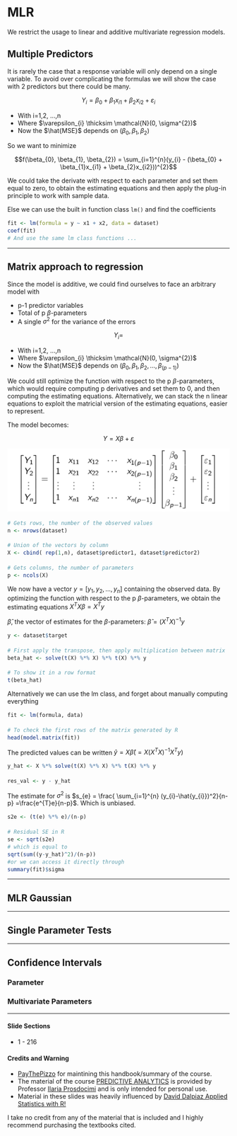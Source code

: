 # MLR 
We restrict the usage to linear and additive multivariate regression models.

## Multiple Predictors
It is rarely the case that a response variable will only depend on a single variable.
To avoid over complicating the formulas we will show the case with 2 predictors but there could
be many.

$$Y_{i} = \beta_{0} + \beta_{1}x_{i1} + \beta_{2}x_{i2} + \varepsilon_{i}$$
 
* With i=1,2, ...,n
* Where $\varepsilon_{i} \thicksim \mathcal{N}(0, \sigma^{2})$ 
* Now the $\hat{MSE}$ depends on $(\beta_{0}, \beta_{1}, \beta_{2})$

So we want to minimize 

$$f(\beta_{0}, \beta_{1}, \beta_{2}) = \sum_{i=1}^{n}(y_{i} - (\beta_{0} + \beta_{1}x_{i1} + \beta_{2}x_{i2}))^{2}$$

We could take the derivate with respect to each parameter and set them equal to zero, to obtain the estimating equations and then apply the plug-in principle to work with sample data.

Else we can use the built in function class `lm()` and find the coefficients
```r
fit <- lm(formula = y ~ x1 + x2, data = dataset)
coef(fit)
# And use the same lm class functions ...
```

---

## Matrix approach to regression
Since the model is additive, we could find ourselves to face an arbitrary model with
* p-1 predictor variables
* Total of p $\beta$-parameters
* A single $\sigma^{2}$ for the variance of the errors

$$Y_{i} = $$

* With i=1,2, ...,n
* Where $\varepsilon_{i} \thicksim \mathcal{N}(0, \sigma^{2})$
* Now the $\hat{MSE}$ depends on $(\beta_{0}, \beta_{1}, \beta_{2}, ..., \beta_{(p-1)})$

We could still optimize the function with respect to the p $\beta$-parameters, which would require computing p derivatives
and set them to 0, and then computing the estimating equations. Alternatively, we can stack the n linear equations to exploit the matricial version of the estimating equations, easier to represent. 

The model becomes:

$$Y = X\beta + \varepsilon$$

![Matrix Approach](https://github.com/PayThePizzo/Predictive-Analysis-Notes/blob/main/resources/matrix.png?raw=TRUE)

```r
# Gets rows, the number of the observed values
n <- nrows(dataset)

# Union of the vectors by column
X <- cbind( rep(1,n), dataset$predictor1, dataset$predictor2)

# Gets columns, the number of parameters
p <- ncols(X)
```

We now have a vector $y = [y_{1}, y_{2}, ..., y_{n}]$ containing the observed data. By optimizing the function with respect to the p $\beta$-parameters, we obtain the estimating equations $X^{T}X\beta = X^{T}y$

$\hat{\beta}$, the vector of estimates for the $\beta$-parameters: $\hat{\beta} = (X^{T}X)^{-1}y$

```r
y <- dataset$target

# First apply the transpose, then apply multiplication between matrix
beta_hat <- solve(t(X) %*% X) %*% t(X) %*% y

# To show it in a row format
t(beta_hat)
```

Alternatively we can use the lm class, and forget about manually computing everything

```r
fit <- lm(formula, data)

# To check the first rows of the matrix generated by R
head(model.matrix(fit))
```

The predicted values can be written $\hat{y} = X\hat{\beta}(=X(X^{T}X)^{-1}X^{T}y)$
```r
y_hat <- X %*% solve(t(X) %*% X) %*% t(X) %*% y

res_val <- y - y_hat
```
The estimate for $\sigma^{2}$ is $s_{e} = \frac{ \sum_{i=1}^{n} (y_{i}-\hat{y_{i}})^2}{n-p} =\frac{e^{T}e}{n-p}$. Which is unbiased.
```r
s2e <- (t(e) %*% e)/(n-p)

# Residual SE in R 
se <- sqrt(s2e)
# which is equal to
sqrt(sum((y-y_hat)^2)/(n-p))
#or we can access it directly through
summary(fit)$sigma
```

---

## MLR Gaussian 

---

## Single Parameter Tests

---

## Confidence Intervals



### Parameter

### Multivariate Parameters

---

#### Slide Sections 
* 1 - 216

#### Credits and Warning
* [PayThePizzo](https://github.com/PayThePizzo/) for maintining this handbook/summary of the course.
* The material of the course [PREDICTIVE ANALYTICS](https://www.unive.it/data/course/339919) is provided by Professor [Ilaria Prosdocimi](https://www.unive.it/data/persone/19166744) and is only intended for personal use.
* Material in these slides was heavily influenced by [David Dalpiaz Applied Statistics with R!](https://book.stat420.org/)

I take no credit from any of the material that is included and I highly recommend purchasing the textbooks cited.